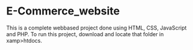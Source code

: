 # E-Commerce_website

This is a complete webbased project done using HTML, CSS, JavaScript and PHP. To run this project, download and locate that folder in xamp>htdocs.
